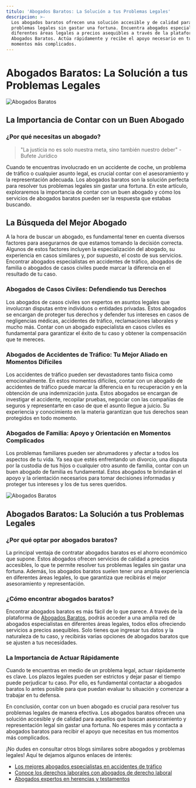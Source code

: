 ```yaml
---
titulo: 'Abogados Baratos: La Solución a tus Problemas Legales'
descripcion: >-
  Los abogados baratos ofrecen una solución accesible y de calidad para resolver
  problemas legales sin gastar una fortuna. Encuentra abogados especialistas en
  diferentes áreas legales a precios asequibles a través de la plataforma de
  Abogados Baratos. Actúa rápidamente y recibe el apoyo necesario en tus
  momentos más complicados.
---
```


# Abogados Baratos: La Solución a tus Problemas Legales

![Abogados Baratos](./img/abogados-baratos-1.webp)

## La Importancia de Contar con un Buen Abogado

### ¿Por qué necesitas un abogado?

> "La justicia no es solo nuestra meta, sino también nuestro deber" - Bufete Jurídico

Cuando te encuentras involucrado en un accidente de coche, un problema de tráfico o cualquier asunto legal, es crucial contar con el asesoramiento y la representación adecuada. Los abogados baratos son la solución perfecta para resolver tus problemas legales sin gastar una fortuna. En este artículo, exploraremos la importancia de contar con un buen abogado y cómo los servicios de abogados baratos pueden ser la respuesta que estabas buscando.

## La Búsqueda del Mejor Abogado

A la hora de buscar un abogado, es fundamental tener en cuenta diversos factores para asegurarnos de que estamos tomando la decisión correcta. Algunos de estos factores incluyen la especialización del abogado, su experiencia en casos similares y, por supuesto, el costo de sus servicios. Encontrar abogados especialistas en accidentes de tráfico, abogados de familia o abogados de casos civiles puede marcar la diferencia en el resultado de tu caso.

### Abogados de Casos Civiles: Defendiendo tus Derechos

Los abogados de casos civiles son expertos en asuntos legales que involucran disputas entre individuos o entidades privadas. Estos abogados se encargan de proteger tus derechos y defender tus intereses en casos de negligencias médicas, accidentes de tráfico, reclamaciones laborales y mucho más. Contar con un abogado especialista en casos civiles es fundamental para garantizar el éxito de tu caso y obtener la compensación que te mereces.

### Abogados de Accidentes de Tráfico: Tu Mejor Aliado en Momentos Difíciles

Los accidentes de tráfico pueden ser devastadores tanto física como emocionalmente. En estos momentos difíciles, contar con un abogado de accidentes de tráfico puede marcar la diferencia en tu recuperación y en la obtención de una indemnización justa. Estos abogados se encargan de investigar el accidente, recopilar pruebas, negociar con las compañías de seguros y representarte en caso de que el asunto llegue a juicio. Su experiencia y conocimiento en la materia garantizan que tus derechos sean protegidos en todo momento.

### Abogados de Familia: Apoyo y Orientación en Momentos Complicados

Los problemas familiares pueden ser abrumadores y afectar a todos los aspectos de tu vida. Ya sea que estés enfrentando un divorcio, una disputa por la custodia de tus hijos o cualquier otro asunto de familia, contar con un buen abogado de familia es fundamental. Estos abogados te brindarán el apoyo y la orientación necesarios para tomar decisiones informadas y proteger tus intereses y los de tus seres queridos.

![Abogados Baratos](./img/abogados-baratos-2.webp)

## Abogados Baratos: La Solución a tus Problemas Legales

### ¿Por qué optar por abogados baratos?

La principal ventaja de contratar abogados baratos es el ahorro económico que supone. Estos abogados ofrecen servicios de calidad a precios accesibles, lo que te permite resolver tus problemas legales sin gastar una fortuna. Además, los abogados baratos suelen tener una amplia experiencia en diferentes áreas legales, lo que garantiza que recibirás el mejor asesoramiento y representación.

### ¿Cómo encontrar abogados baratos?

Encontrar abogados baratos es más fácil de lo que parece. A través de la plataforma de <a href="/abogados-baratos">Abogados Baratos</a>, podrás acceder a una amplia red de abogados especialistas en diferentes áreas legales, todos ellos ofreciendo servicios a precios asequibles. Solo tienes que ingresar tus datos y la naturaleza de tu caso, y recibirás varias opciones de abogados baratos que se ajusten a tus necesidades.

### La Importancia de Actuar Rápidamente




Cuando te encuentras en medio de un problema legal, actuar rápidamente es clave. Los plazos legales pueden ser estrictos y dejar pasar el tiempo puede perjudicar tu caso. Por ello, es fundamental contactar a abogados baratos lo antes posible para que puedan evaluar tu situación y comenzar a trabajar en tu defensa.









En conclusión, contar con un buen abogado es crucial para resolver tus problemas legales de manera efectiva. Los abogados baratos ofrecen una solución accesible y de calidad para aquellos que buscan asesoramiento y representación legal sin gastar una fortuna. No esperes más y contacta a abogados baratos para recibir el apoyo que necesitas en tus momentos más complicados.




¡No dudes en consultar otros blogs similares sobre abogados y problemas legales! Aquí te dejamos algunos enlaces de interés:




- [Los mejores abogados especialistas en accidentes de tráfico](abogados-especialistas-en-accidentes-de-trafico)
- [Conoce los derechos laborales con abogados de derecho laboral](abogados-de-derecho-laboral)
- [Abogados expertos en herencias y testamentos](abogados-expertos-en-herencias-y-testamentos)



